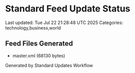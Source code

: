# Standard Feed Update Status
Last updated: Tue Jul 22 21:28:48 UTC 2025
Categories: technology,business,world

## Feed Files Generated
- master.xml (68130 bytes)

Generated by Standard Updates Workflow
